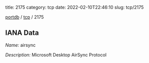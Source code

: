 title: 2175
category: tcp
date: 2022-02-10T22:46:10
slug: tcp/2175

[portdb](/) / [tcp](/category/tcp.html) / 2175


## IANA Data

_Name:_ airsync

_Description:_ Microsoft Desktop AirSync Protocol

